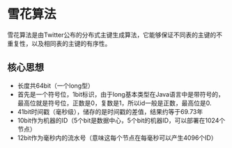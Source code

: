# 雪花算法
雪花算法是由Twitter公布的分布式主键生成算法，它能够保证不同表的主键的不重复性，以及相同表的主键的有序性。
## 核心思想
- 长度共64bit（一个long型）
- 首先是一个符号位，1bit标识，由于long基本类型在Java语言中是带符号的，最高位就是符号位，正数是0，复数是1，所以id一般是正数，最高位是0.
- 41bit时间戳（毫秒级），储存的是时间戳的差值，结果约等于69.73年
- 10bit作为机器的ID（5个bit是数据中心，5个bit的机器ID，可以部署在1024个节点）
- 12bit作为毫秒内的流水号（意味这每个节点在每毫秒可以产生4096个ID）

